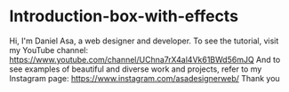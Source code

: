 # Introduction-box-with-effects
Hi, I'm Daniel Asa, a web designer and developer. To see the tutorial, visit my YouTube channel: https://www.youtube.com/channel/UChna7rX4al4Vk61BWd56mJQ And to see examples of beautiful and diverse work and projects, refer to my Instagram page: https://www.instagram.com/asadesignerweb/ Thank you
